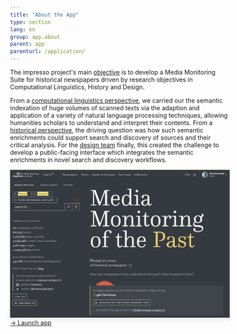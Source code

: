 ```yaml
---
title: "About the App"
type: section
lang: en
group: app.about
parent: app
parenturl: /application/
---
```


The impresso project's main [objective](https://impresso-project.ch/project/objectives/) is to develop a Media Monitoring Suite for historical newspapers driven by research objectives in Computational Linguistics, History and Design.

<!-- more -->

<div class="row">

  <div class="col-lg-6">
    <p>From a <a href="https://impresso-project.ch/project/linguistics/">computational linguistics perspective</a>, we carried our the semantic indexation of huge volumes of scanned texts via the adaption and application of a variety of natural language processing techniques, allowing humanities scholars to understand and interpret their contents. From a <a href="https://impresso-project.ch/project/history/">historical perspective</a>, the driving question was how such semantic enrichments could support search and discovery of sources and their critical analysis. For the <a href="https://impresso-project.ch/project/design/">design team</a> finally, this created the challenge to develop a public-facing interface which integrates the semantic enrichments in novel search and discovery workflows.</p>
  </div>

  <div class="col-lg-6 mt-4">
    <a class="d-block" style="box-shadow: 0 0 12px #0002" href='/app/' target='_blank' title='Launch app in new tab'>
      <img src="/assets/images/application/impresso-app-frontpage.png" />
      <div class="mt-1 mb-2">&rarr; Launch app</div>
    </a>
  </div>

</div>
